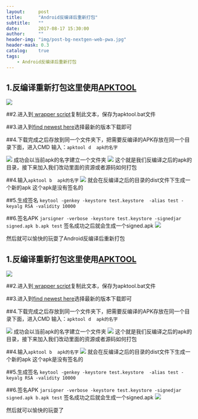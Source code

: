```yaml
---
layout:     post
title:      "Android反编译后重新打包"
subtitle:   ""
date:       2017-08-17 15:30:00
author:     ""
header-img: "img/post-bg-nextgen-web-pwa.jpg"
header-mask: 0.3
catalog:    true
tags:
    - Android反编译后重新打包
---
```

## 1.反编译重新打包这里使用[APKTOOL](https://ibotpeaches.github.io/Apktool/install/)

![](http://ww1.sinaimg.cn/large/9f723435ly1fimiaw0vmpj20xr0473yz.jpg)

##2.进入到[ wrapper script](https://raw.githubusercontent.com/iBotPeaches/Apktool/master/scripts/windows/apktool.bat)复制此文本，保存为apktool.bat文件

##3.进入到[find newest here](https://bitbucket.org/iBotPeaches/apktool/downloads/)选择最新的版本下载即可

##4.下载完成之后存放到同一个文件夹下，把需要反编译的APK存放在同一个目录下面，进入CMD
输入：`apktool d  apk的名字`




![](http://ww1.sinaimg.cn/large/9f723435ly1fimj2vglk7j20pa06ejre.jpg)
成功会以当前apk的名字建立一个文件夹
![](http://ww1.sinaimg.cn/large/9f723435ly1fimj6qkjubj20ky08st93.jpg)
这个就是我们反编译之后的apk的目录，接下来加入我们改动里面的资源或者源码如何打包


##4.输入`apktool b  apk的名字`
![](http://ww1.sinaimg.cn/large/9f723435gy1fimj9k036kj20oq07o74e.jpg)
就会在反编译之后的目录的dist文件下生成一个新的apk
这个apk是没有签名的

##5.生成签名
`keytool -genkey -keystore test.keystore  -alias test -keyalg RSA -validity 10000`


##6.签名APK
`jarsigner -verbose -keystore test.keystore -signedjar signed.apk b.apk test`
签名成功之后就会生成一个signed.apk
![](http://ww1.sinaimg.cn/large/9f723435gy1fimkbyjbfpj20zz08bweq.jpg)

然后就可以愉快的玩耍了Android反编译后重新打包

## 1.反编译重新打包这里使用[APKTOOL](https://ibotpeaches.github.io/Apktool/install/)

![](http://ww1.sinaimg.cn/large/9f723435ly1fimiaw0vmpj20xr0473yz.jpg)

##2.进入到[ wrapper script](https://raw.githubusercontent.com/iBotPeaches/Apktool/master/scripts/windows/apktool.bat)复制此文本，保存为apktool.bat文件

##3.进入到[find newest here](https://bitbucket.org/iBotPeaches/apktool/downloads/)选择最新的版本下载即可

##4.下载完成之后存放到同一个文件夹下，把需要反编译的APK存放在同一个目录下面，进入CMD
输入：`apktool d  apk的名字`




![](http://ww1.sinaimg.cn/large/9f723435ly1fimj2vglk7j20pa06ejre.jpg)
成功会以当前apk的名字建立一个文件夹
![](http://ww1.sinaimg.cn/large/9f723435ly1fimj6qkjubj20ky08st93.jpg)
这个就是我们反编译之后的apk的目录，接下来加入我们改动里面的资源或者源码如何打包


##4.输入`apktool b  apk的名字`
![](http://ww1.sinaimg.cn/large/9f723435gy1fimj9k036kj20oq07o74e.jpg)
就会在反编译之后的目录的dist文件下生成一个新的apk
这个apk是没有签名的

##5.生成签名
`keytool -genkey -keystore test.keystore  -alias test -keyalg RSA -validity 10000`


##6.签名APK
`jarsigner -verbose -keystore test.keystore -signedjar signed.apk b.apk test`
签名成功之后就会生成一个signed.apk
![](http://ww1.sinaimg.cn/large/9f723435gy1fimkbyjbfpj20zz08bweq.jpg)

然后就可以愉快的玩耍了